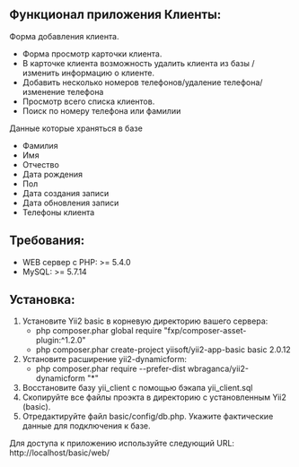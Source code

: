 Функционал приложения Клиенты:
------------------------------
Форма добавления клиента.
* Форма просмотр карточки клиента.
* В карточке клиента возможность удалить клиента из базы / изменить информацию о клиенте.
* Добавить несколько номеров телефонов/удаление телефона/изменение телефона
* Просмотр всего списка клиентов.
* Поиск по номеру телефона или фамилии

Данные которые храняться в базе
* Фамилия
* Имя
* Отчество
* Дата рождения
* Пол
* Дата создания записи
* Дата обновления записи
* Телефоны клиента

Требования:
----------
* WEB сервер с PHP: >= 5.4.0
* MySQL: >= 5.7.14

Установка:
---------
1. Установите Yii2 basic в корневую директорию вашего сервера:
	* php composer.phar global require "fxp/composer-asset-plugin:^1.2.0"
	* php composer.phar create-project yiisoft/yii2-app-basic basic 2.0.12
2. Установите расширение yii2-dynamicform:
	* php composer.phar require --prefer-dist wbraganca/yii2-dynamicform "*"
3. Восстановите базу yii_client с помощью бэкапа yii_client.sql
4. Скопируйте все файлы проэкта в директорию с установленным Yii2 (basic).
5. Отредактируйте файл basic/config/db.php. Укажите фактические данные для подключения к базе.

Для доступа к приложению используйте следующий URL: http://localhost/basic/web/